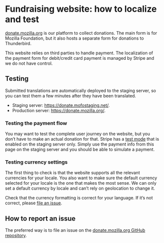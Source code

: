 # Fundraising website: how to localize and test

[donate.mozilla.org](https://donate.mozilla.org) is our platform to collect donations. The main form is for Mozilla Foundation, but it also hosts a separate form for donations to Thunderbird.

This website relies on third parties to handle payment. The localization of the payment form for debit/credit card payment is managed by Stripe and we do not have control.

## Testing

Submitted translations are automatically deployed to the staging server, so you can test them a few minutes after they have been translated.

* Staging server: https://donate.mofostaging.net/​.
* Production server: https://donate.mozilla.org/.

### Testing the payment flow

You may want to test the complete user journey on the website, but you don’t have to make an actual donation for that. Stripe has a [test mode](https://stripe.com/docs/testing#cards) that is enabled on the staging server only. Simply use the payment info from this page on the staging server and you should be able to simulate a payment.

### Testing currency settings

The first thing to check is that the website supports all the relevant currencies for your locale.
You also want to make sure the default currency selected for your locale is the one that makes the most sense. We can only set a default currency by locale and can’t rely on geolocation to change it.

Check that the currency formatting is correct for your language. If it’s not correct, please [file an issue](#How-to-report-an-issue).

## How to report an issue

The preferred way is to file an issue on the [donate.mozilla.org GitHub repository](https://github.com/mozilla/donate.mozilla.org/issues/new).
